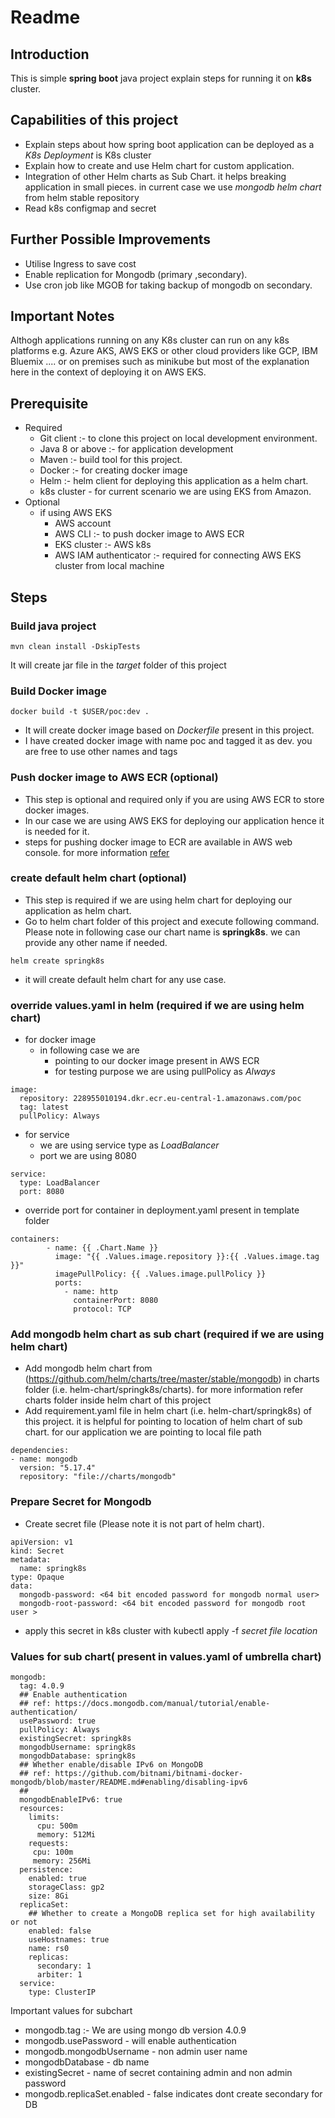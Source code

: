 # Readme

## Introduction
This is simple __spring boot__ java project explain steps for running it on __k8s__ cluster. 

## Capabilities of this project
- Explain steps about how spring boot application can be deployed as a _K8s Deployment_ is K8s cluster
- Explain how to create and use  Helm chart for custom application.
- Integration of other Helm charts as Sub Chart. it helps breaking application in small pieces. in current case we use _mongodb   helm chart_ from helm stable repository 
- Read  k8s configmap and secret

## Further Possible Improvements
- Utilise Ingress to save cost
- Enable replication for Mongodb (primary ,secondary).
- Use cron job like MGOB for taking backup of mongodb on secondary.

## Important Notes
Althogh applications running on any K8s cluster can run on any k8s platforms e.g. Azure AKS, AWS EKS or other cloud providers like GCP, IBM Bluemix .... or on premises such as minikube but most of the explanation here in the context of deploying it on AWS EKS.

## Prerequisite
- Required
  - Git client :- to clone this project on local development environment.
  - Java 8 or above :- for application development
  - Maven :- build tool for this project. 
  - Docker :- for creating docker image
  - Helm :- helm client for deploying this application as a helm chart.
  - k8s cluster - for current scenario we are using EKS from Amazon.
- Optional
  - if using AWS EKS 
    - AWS account
    - AWS CLI :- to push docker image to AWS ECR
    - EKS cluster :- AWS k8s   
    - AWS IAM authenticator :- required for connecting AWS EKS cluster from local machine
    
## Steps
### Build java project

```
mvn clean install -DskipTests
```
It will create jar file in the _target_ folder of this project 

### Build Docker image

```
docker build -t $USER/poc:dev .
```
- It will create docker image based on _Dockerfile_ present in this project.
- I have created docker image with name poc and tagged it as dev. you are free to use other names and tags

### Push docker image to AWS ECR (optional)
- This step is optional and required only if you are using AWS ECR to store docker images. 
- In our case we are using AWS EKS for deploying our application hence it is needed for it.
- steps for pushing docker image to ECR are available in AWS web console. for more information [refer](https://docs.aws.amazon.com/AmazonECR/latest/userguide/docker-push-ecr-image.html)

### create default helm chart (optional)
- This step is required if we are using helm chart for deploying our application  as helm chart.
- Go to helm chart folder of this project and execute following command. Please note in following case our chart name is __springk8s__. we can provide any other name if needed.
```
helm create springk8s
```
- it will create default helm chart for any use case.

### override values.yaml in helm (required if we are using helm chart)
- for docker image
  - in following case we are 
	- pointing to our docker image present in AWS ECR
	- for testing purpose we are using pullPolicy as _Always_
```
image:
  repository: 228955010194.dkr.ecr.eu-central-1.amazonaws.com/poc
  tag: latest
  pullPolicy: Always
```
- for service
  - we are using service type as _LoadBalancer_
  - port we are using 8080
```
service:
  type: LoadBalancer
  port: 8080
```
- override port for container in deployment.yaml present in template folder
```
containers:
        - name: {{ .Chart.Name }}
          image: "{{ .Values.image.repository }}:{{ .Values.image.tag }}"
          imagePullPolicy: {{ .Values.image.pullPolicy }}
          ports:
            - name: http
              containerPort: 8080
              protocol: TCP
```
### Add mongodb helm chart as sub chart (required if we are using helm chart)
- Add mongodb helm chart from (https://github.com/helm/charts/tree/master/stable/mongodb) in charts folder (i.e. helm-chart/springk8s/charts). for more information refer charts folder inside helm chart of this project
- Add requirement.yaml file in helm chart (i.e. helm-chart/springk8s) of this project. it is helpful for pointing to location of helm chart of sub chart. for our application we are pointing to local file path

```
dependencies:
- name: mongodb
  version: "5.17.4"
  repository: "file://charts/mongodb"
```

### Prepare Secret for Mongodb
- Create secret file (Please note it is not part of helm chart).
```
apiVersion: v1
kind: Secret
metadata:
  name: springk8s
type: Opaque
data:
  mongodb-password: <64 bit encoded password for mongodb normal user>
  mongodb-root-password: <64 bit encoded password for mongodb root user >
```
- apply this secret in k8s cluster with kubectl apply -f _secret file location_

### Values for sub chart( present in values.yaml of umbrella chart)
```
mongodb:
  tag: 4.0.9 
  ## Enable authentication
  ## ref: https://docs.mongodb.com/manual/tutorial/enable-authentication/
  usePassword: true
  pullPolicy: Always
  existingSecret: springk8s
  mongodbUsername: springk8s
  mongodbDatabase: springk8s
  ## Whether enable/disable IPv6 on MongoDB
  ## ref: https://github.com/bitnami/bitnami-docker-mongodb/blob/master/README.md#enabling/disabling-ipv6
  ##
  mongodbEnableIPv6: true
  resources: 
    limits:
      cpu: 500m
      memory: 512Mi
    requests:
     cpu: 100m
     memory: 256Mi
  persistence:
    enabled: true
    storageClass: gp2
    size: 8Gi
  replicaSet:
    ## Whether to create a MongoDB replica set for high availability or not
    enabled: false
    useHostnames: true
    name: rs0
    replicas:
      secondary: 1
      arbiter: 1
  service:
    type: ClusterIP
```
Important values for  subchart
- mongodb.tag :- We are using mongo db version 4.0.9
- mongodb.usePassword - will enable authentication
- mongodb.mongodbUsername - non admin user name
- mongodbDatabase - db name
- existingSecret - name of secret containing admin and non admin password
- mongodb.replicaSet.enabled - false indicates dont create secondary for DB


